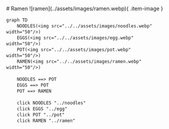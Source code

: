 <figure markdown="1">
# Ramen
![ramen](../assets/images/ramen.webp){ .item-image }

```mermaid
graph TD
    NOODLES(<img src="../../assets/images/noodles.webp" width="50"/>)
    EGGS(<img src="../../assets/images/egg.webp" width="50"/>)
    POT(<img src="../../assets/images/pot.webp" width="50"/>)
    RAMEN(<img src="../../assets/images/ramen.webp" width="50"/>)

    NOODLES ==> POT
    EGGS ==> POT
    POT ==> RAMEN

    click NOODLES "../noodles"
    click EGGS "../egg"
    click POT "../pot"
    click RAMEN "../ramen"
```

</figure>